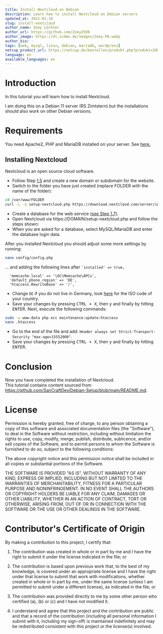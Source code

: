 ```yaml
---
title: Install Nextcloud on Debian
description: Learn how to install Nextcloud on Debian servers
updated_at: 2021-01-16
slug: install-nextcloud
author_name: Zoey Löchner
author_url: https://github.com/Zoey2936
author_image: https://dl.scdmx.de/images/Zoey-PB.webp
author_bio: -
tags: [web, mysql, linux, debian, mariadb, wordpress]
netcup_product_url: https://netcup.de/bestellen/produkt.php?produkt=2894
language: en
available_languages: en
---
```


# Introduction

In this tutorial you will learn how to install Nextcloud.

I am doing this on a Debian 11 server (RS Zimtstern) but the installations should also work on other Debian versions.

# Requirements

You need Apache2, PHP and MariaDB installed on your server. See [here.](https://github.com/netcup-community/community-tutorials/blob/main/community-tutorials/install-web-server-mariadb-debian-php/01-en.md)

## Installing Nextcloud

Nextcloud is an open source cloud software. <br>

- Follow Step [1.5](https://github.com/netcup-community/community-tutorials/blob/main/community-tutorials/install-web-server-mariadb-debian-php/01-en.md#step-15-installing-a-configuration-for-the-web-server) and create a new domain or subdomain for the website. <br>
- Switch to the folder you have just created (replace FOLDER with the name of the folder):

```sh
cd /var/www/FOLDER
curl -L -o setup-nextcloud.php https://download.nextcloud.com/server/installer/setup-nextcloud.php
```

- Create a database for the web service [(see Step 1.7)](https://github.com/netcup-community/community-tutorials/blob/main/community-tutorials/install-web-server-mariadb-debian-php/01-en.md#step-17---creating-a-database-optional).<br>
- Open Nextcloud via https://DOMAIN/setup-nextcloud.php and follow the steps shown:<br>
- When you are asked for a database, select MySQL/MariaDB and enter the database login data. <br>

After you installed Nextcloud you should adjust some more settings by running:

```sh
nano config/config.php
```

... and adding the following lines after `'installed' => true,`

```
  'memcache.local' => '\OC\Memcache\APCu',
  'default_phone_region' => 'DE',
  'htaccess.RewriteBase' => '/',
```

- Change `DE` if you do not live in Germany, look [here](https://en.wikipedia.org/wiki/ISO_3166-1_alpha-2#Officially_assigned_code_elements) for the ISO code of your country. <br/>
- Save your changes by pressing <kbd>CTRL + X</kbd>, then <kbd>y</kbd> and finally by hitting <kbd>ENTER</kbd>. Next, execute the following commands: <br/>

```sh
sudo -u www-data php occ maintenance:update:htaccess
nano .htaccess
```

- Go to the end of the file and add: `Header always set Strict-Transport-Security "max-age=15552000"`. <br>
- Save your changes by pressing <kbd>CTRL + X</kbd>, then <kbd>y</kbd> and finally by hitting <kbd>ENTER</kbd>.

# Conclusion

Now you have completed the installation of Nextcloud. <br>
This tutorial contains content sourced from https://github.com/SanCraftDev/Debian-Setup/blob/main/README.md.

# License

Permission is hereby granted, free of charge, to any person obtaining a copy
of this software and associated documentation files (the "Software"), to deal
in the Software without restriction, including without limitation the rights
to use, copy, modify, merge, publish, distribute, sublicence, and/or sell
copies of the Software, and to permit persons to whom the Software is
furnished to do so, subject to the following conditions:

The above copyright notice and this permission notice shall be included in all
copies or substantial portions of the Software.

THE SOFTWARE IS PROVIDED "AS IS", WITHOUT WARRANTY OF ANY KIND, EXPRESS OR
IMPLIED, INCLUDING BUT NOT LIMITED TO THE WARRANTIES OF MERCHANTABILITY,
FITNESS FOR A PARTICULAR PURPOSE AND NONINFRINGEMENT. IN NO EVENT SHALL THE
AUTHORS OR COPYRIGHT HOLDERS BE LIABLE FOR ANY CLAIM, DAMAGES OR OTHER
LIABILITY, WHETHER IN AN ACTION OF CONTRACT, TORT OR OTHERWISE, ARISING FROM,
OUT OF OR IN CONNECTION WITH THE SOFTWARE OR THE USE OR OTHER DEALINGS IN THE
SOFTWARE.

# Contributor's Certificate of Origin

By making a contribution to this project, I certify that:

1.  The contribution was created in whole or in part by me and I have the right to submit it under the license indicated in the file; or

2.  The contribution is based upon previous work that, to the best of my knowledge, is covered under an appropriate license and I have the right under that license to submit that work with modifications, whether created in whole or in part by me, under the same license (unless I am permitted to submit under a different license), as indicated in the file; or

3.  The contribution was provided directly to me by some other person who certified (a), (b) or (c) and I have not modified it.

4.  I understand and agree that this project and the contribution are public and that a record of the contribution (including all personal information I submit with it, including my sign-off) is maintained indefinitely and may be redistributed consistent with this project or the license(s) involved.
